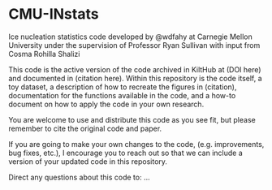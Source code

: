 # CMU-INstats
Ice nucleation statistics code developed by @wdfahy at Carnegie Mellon University under the supervision of Professor Ryan Sullivan with input from Cosma Rohilla Shalizi

This code is the active version of the code archived in KiltHub at (DOI here) and documented in (citation here). Within this repository is the code itself, a toy dataset, a description of how to recreate the figures in (citation), documentation for the functions available in the code, and a how-to document on how to apply the code in your own research. 

You are welcome to use and distribute this code as you see fit, but please remember to cite the original code and paper. 

If you are going to make your own changes to the code, (e.g. improvements, bug fixes, etc.), I encourage you to reach out so that we can include a version of your updated code in this repository. 

Direct any questions about this code to: ...
